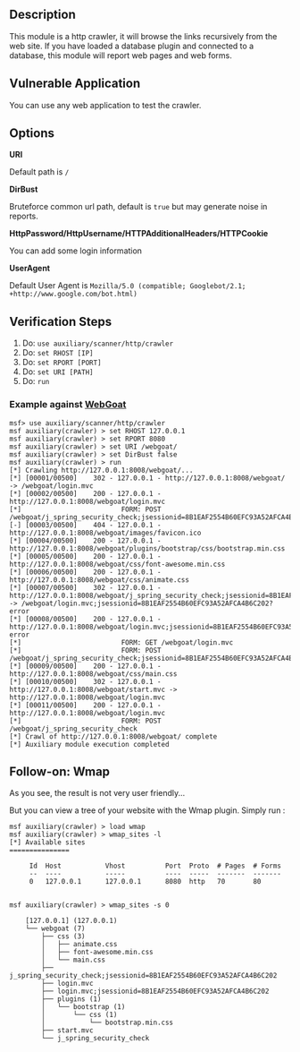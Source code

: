 ## Description

This module is a http crawler, it will browse the links recursively from the
web site. If you have loaded a database plugin and connected to a database,
this module will report web pages and web forms.

## Vulnerable Application

You can use any web application to test the crawler.

## Options

  **URI**

  Default path is `/`

  **DirBust**

  Bruteforce common url path, default is `true` but may generate noise in reports.

  **HttpPassword/HttpUsername/HTTPAdditionalHeaders/HTTPCookie**

  You can add some login information

  **UserAgent**

  Default User Agent is `Mozilla/5.0 (compatible; Googlebot/2.1; +http://www.google.com/bot.html)`

## Verification Steps

1. Do: ```use auxiliary/scanner/http/crawler```
2. Do: ```set RHOST [IP]```
3. Do: ```set RPORT [PORT]```
4. Do: ```set URI [PATH]```
4. Do: ```run```

### Example against [WebGoat](https://github.com/WebGoat/WebGoat)
```
msf> use auxiliary/scanner/http/crawler
msf auxiliary(crawler) > set RHOST 127.0.0.1
msf auxiliary(crawler) > set RPORT 8080
msf auxiliary(crawler) > set URI /webgoat/
msf auxiliary(crawler) > set DirBust false
msf auxiliary(crawler) > run
[*] Crawling http://127.0.0.1:8008/webgoat/...
[*] [00001/00500]    302 - 127.0.0.1 - http://127.0.0.1:8008/webgoat/ -> /webgoat/login.mvc
[*] [00002/00500]    200 - 127.0.0.1 - http://127.0.0.1:8008/webgoat/login.mvc
[*]                         FORM: POST /webgoat/j_spring_security_check;jsessionid=8B1EAF2554B60EFC93A52AFCA4B6C202
[-] [00003/00500]    404 - 127.0.0.1 - http://127.0.0.1:8008/webgoat/images/favicon.ico
[*] [00004/00500]    200 - 127.0.0.1 - http://127.0.0.1:8008/webgoat/plugins/bootstrap/css/bootstrap.min.css
[*] [00005/00500]    200 - 127.0.0.1 - http://127.0.0.1:8008/webgoat/css/font-awesome.min.css
[*] [00006/00500]    200 - 127.0.0.1 - http://127.0.0.1:8008/webgoat/css/animate.css
[*] [00007/00500]    302 - 127.0.0.1 - http://127.0.0.1:8008/webgoat/j_spring_security_check;jsessionid=8B1EAF2554B60EFC93A52AFCA4B6C202 -> /webgoat/login.mvc;jsessionid=8B1EAF2554B60EFC93A52AFCA4B6C202?error
[*] [00008/00500]    200 - 127.0.0.1 - http://127.0.0.1:8008/webgoat/login.mvc;jsessionid=8B1EAF2554B60EFC93A52AFCA4B6C202?error
[*]                         FORM: GET /webgoat/login.mvc
[*]                         FORM: POST /webgoat/j_spring_security_check;jsessionid=8B1EAF2554B60EFC93A52AFCA4B6C202
[*] [00009/00500]    200 - 127.0.0.1 - http://127.0.0.1:8008/webgoat/css/main.css
[*] [00010/00500]    302 - 127.0.0.1 - http://127.0.0.1:8008/webgoat/start.mvc -> http://127.0.0.1:8008/webgoat/login.mvc
[*] [00011/00500]    200 - 127.0.0.1 - http://127.0.0.1:8008/webgoat/login.mvc
[*]                         FORM: POST /webgoat/j_spring_security_check
[*] Crawl of http://127.0.0.1:8008/webgoat/ complete
[*] Auxiliary module execution completed
```

## Follow-on: Wmap

As you see, the result is not very user friendly...

But you can view a tree of your website with the Wmap plugin. Simply run :

```
msf auxiliary(crawler) > load wmap
msf auxiliary(crawler) > wmap_sites -l
[*] Available sites
===============

     Id  Host           Vhost          Port  Proto  # Pages  # Forms
     --  ----           -----          ----  -----  -------  -------
     0   127.0.0.1      127.0.0.1      8080  http   70       80


msf auxiliary(crawler) > wmap_sites -s 0

    [127.0.0.1] (127.0.0.1)
    └── webgoat (7)
        ├── css (3)
        │   ├── animate.css
        │   ├── font-awesome.min.css
        │   └── main.css
        ├── j_spring_security_check;jsessionid=8B1EAF2554B60EFC93A52AFCA4B6C202
        ├── login.mvc
        ├── login.mvc;jsessionid=8B1EAF2554B60EFC93A52AFCA4B6C202
        ├── plugins (1)
        │   └── bootstrap (1)
        │       └── css (1)
        │           └── bootstrap.min.css
        ├── start.mvc
        └── j_spring_security_check

```
